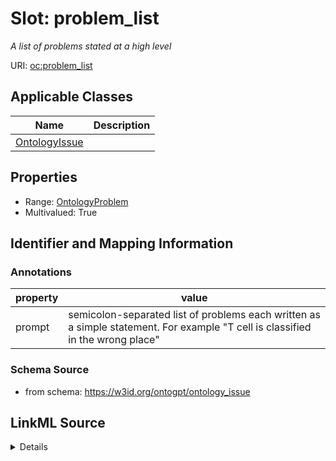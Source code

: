 # Slot: problem_list
_A list of problems stated at a high level_


URI: [oc:problem_list](http://w3id.org/ontogpt/ontology-class-templateproblem_list)



<!-- no inheritance hierarchy -->




## Applicable Classes

| Name | Description |
| --- | --- |
[OntologyIssue](OntologyIssue.md) | 






## Properties

* Range: [OntologyProblem](OntologyProblem.md)
* Multivalued: True








## Identifier and Mapping Information





### Annotations

| property | value |
| --- | --- |
| prompt | semicolon-separated list of problems each written as a simple statement. For example "T cell is classified in the wrong place" |



### Schema Source


* from schema: https://w3id.org/ontogpt/ontology_issue




## LinkML Source

<details>
```yaml
name: problem_list
annotations:
  prompt:
    tag: prompt
    value: semicolon-separated list of problems each written as a simple statement.
      For example "T cell is classified in the wrong place"
description: A list of problems stated at a high level
from_schema: https://w3id.org/ontogpt/ontology_issue
rank: 1000
multivalued: true
alias: problem_list
owner: OntologyIssue
domain_of:
- OntologyIssue
range: OntologyProblem

```
</details>